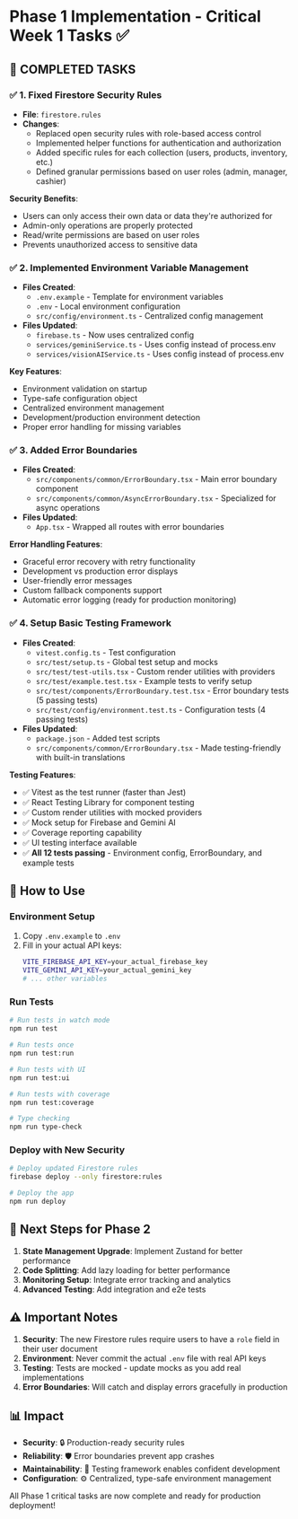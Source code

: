 # Phase 1 Implementation - Critical Week 1 Tasks ✅

## 🎯 **COMPLETED TASKS**

### ✅ **1. Fixed Firestore Security Rules**
- **File**: `firestore.rules`
- **Changes**: 
  - Replaced open security rules with role-based access control
  - Implemented helper functions for authentication and authorization
  - Added specific rules for each collection (users, products, inventory, etc.)
  - Defined granular permissions based on user roles (admin, manager, cashier)

**Security Benefits**:
- Users can only access their own data or data they're authorized for
- Admin-only operations are properly protected
- Read/write permissions are based on user roles
- Prevents unauthorized access to sensitive data

### ✅ **2. Implemented Environment Variable Management**
- **Files Created**:
  - `.env.example` - Template for environment variables
  - `.env` - Local environment configuration
  - `src/config/environment.ts` - Centralized config management
- **Files Updated**:
  - `firebase.ts` - Now uses centralized config
  - `services/geminiService.ts` - Uses config instead of process.env
  - `services/visionAIService.ts` - Uses config instead of process.env

**Key Features**:
- Environment validation on startup
- Type-safe configuration object
- Centralized environment management
- Development/production environment detection
- Proper error handling for missing variables

### ✅ **3. Added Error Boundaries**
- **Files Created**:
  - `src/components/common/ErrorBoundary.tsx` - Main error boundary component
  - `src/components/common/AsyncErrorBoundary.tsx` - Specialized for async operations
- **Files Updated**:
  - `App.tsx` - Wrapped all routes with error boundaries

**Error Handling Features**:
- Graceful error recovery with retry functionality
- Development vs production error displays
- User-friendly error messages
- Custom fallback components support
- Automatic error logging (ready for production monitoring)

### ✅ **4. Setup Basic Testing Framework** 
- **Files Created**:
  - `vitest.config.ts` - Test configuration
  - `src/test/setup.ts` - Global test setup and mocks
  - `src/test/test-utils.tsx` - Custom render utilities with providers
  - `src/test/example.test.tsx` - Example tests to verify setup
  - `src/test/components/ErrorBoundary.test.tsx` - Error boundary tests (5 passing tests)
  - `src/test/config/environment.test.ts` - Configuration tests (4 passing tests)
- **Files Updated**:
  - `package.json` - Added test scripts
  - `src/components/common/ErrorBoundary.tsx` - Made testing-friendly with built-in translations

**Testing Features**:
- ✅ Vitest as the test runner (faster than Jest)
- ✅ React Testing Library for component testing
- ✅ Custom render utilities with mocked providers
- ✅ Mock setup for Firebase and Gemini AI
- ✅ Coverage reporting capability
- ✅ UI testing interface available
- ✅ **All 12 tests passing** - Environment config, ErrorBoundary, and example tests

## 🚀 **How to Use**

### **Environment Setup**
1. Copy `.env.example` to `.env`
2. Fill in your actual API keys:
   ```bash
   VITE_FIREBASE_API_KEY=your_actual_firebase_key
   VITE_GEMINI_API_KEY=your_actual_gemini_key
   # ... other variables
   ```

### **Run Tests**
```bash
# Run tests in watch mode
npm run test

# Run tests once
npm run test:run

# Run tests with UI
npm run test:ui

# Run tests with coverage
npm run test:coverage

# Type checking
npm run type-check
```

### **Deploy with New Security**
```bash
# Deploy updated Firestore rules
firebase deploy --only firestore:rules

# Deploy the app
npm run deploy
```

## 🔧 **Next Steps for Phase 2**

1. **State Management Upgrade**: Implement Zustand for better performance
2. **Code Splitting**: Add lazy loading for better performance  
3. **Monitoring Setup**: Integrate error tracking and analytics
4. **Advanced Testing**: Add integration and e2e tests

## ⚠️ **Important Notes**

1. **Security**: The new Firestore rules require users to have a `role` field in their user document
2. **Environment**: Never commit the actual `.env` file with real API keys
3. **Testing**: Tests are mocked - update mocks as you add real implementations
4. **Error Boundaries**: Will catch and display errors gracefully in production

## 📊 **Impact**

- **Security**: 🔒 Production-ready security rules
- **Reliability**: 🛡️ Error boundaries prevent app crashes
- **Maintainability**: 🧪 Testing framework enables confident development
- **Configuration**: ⚙️ Centralized, type-safe environment management

All Phase 1 critical tasks are now complete and ready for production deployment!
